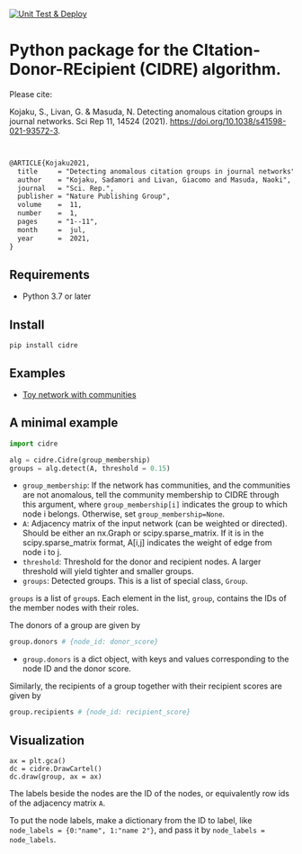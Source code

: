 [![Unit Test & Deploy](https://github.com/skojaku/cidre/actions/workflows/main.yml/badge.svg)](https://github.com/skojaku/cidre/actions/workflows/main.yml)
# Python package for the CItation-Donor-REcipient (CIDRE) algorithm.

Please cite:

Kojaku, S., Livan, G. & Masuda, N. Detecting anomalous citation groups in journal networks. Sci Rep 11, 14524 (2021). https://doi.org/10.1038/s41598-021-93572-3. 

```latex


@ARTICLE{Kojaku2021,
  title     = "Detecting anomalous citation groups in journal networks",
  author    = "Kojaku, Sadamori and Livan, Giacomo and Masuda, Naoki",
  journal   = "Sci. Rep.",
  publisher = "Nature Publishing Group",
  volume    =  11,
  number    =  1,
  pages     = "1--11",
  month     =  jul,
  year      =  2021,
}


```

## Requirements
- Python 3.7 or later

## Install

```
pip install cidre
```

## Examples
- [Toy network with communities](examples/example.ipynb)

## A minimal example

```python
import cidre

alg = cidre.Cidre(group_membership)
groups = alg.detect(A, threshold = 0.15)
```
- `group_membership`: If the network has communities, and the communities are not anomalous, tell the community membership to CIDRE through this argument, where `group_membership[i]` indicates the group to which node i belongs. Otherwise, set `group_membership=None`.
- `A`: Adjacency matrix of the input network (can be weighted or directed). Should be either an nx.Graph or scipy.sparse_matrix. If it is in the scipy.sparse_matrix format, A[i,j] indicates the weight of edge from node i to j.
- `threshold`: Threshold for the donor and recipient nodes. A larger threshold will yield tighter and smaller groups.
- `groups`: Detected groups. This is a list of special class, `Group`.

`groups` is a list of `group`s. Each element in the list, `group`, contains the IDs of the member nodes with their roles. 

The donors of a group are given by
```python
group.donors # {node_id: donor_score}
```
- `group.donors` is a dict object, with keys and values corresponding to the node ID and the donor score.

Similarly, the recipients of a group together with their recipient scores are given by
```python
group.recipients # {node_id: recipient_score}
```

## Visualization

```
ax = plt.gca()
dc = cidre.DrawCartel()
dc.draw(group, ax = ax)
```

The labels beside the nodes are the ID of the nodes, or equivalently row ids of the adjacency matrix `A`.

To put the node labels, make a dictionary from the ID to label, like `node_labels = {0:"name", 1:"name 2"}`, and pass it by `node_labels = node_labels`.

